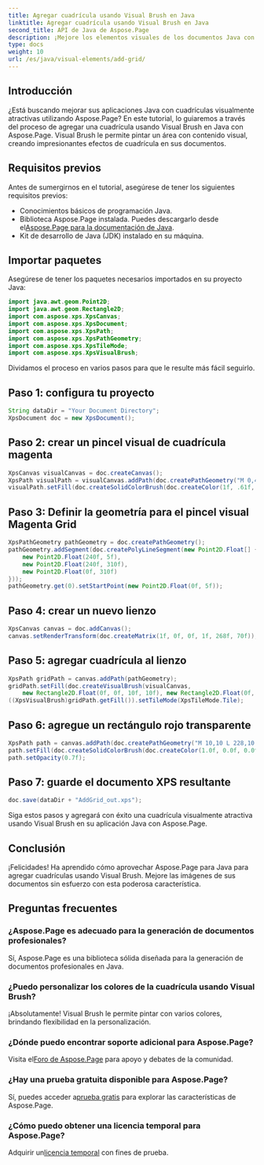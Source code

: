 ```yaml
---
title: Agregar cuadrícula usando Visual Brush en Java
linktitle: Agregar cuadrícula usando Visual Brush en Java
second_title: API de Java de Aspose.Page
description: ¡Mejore los elementos visuales de los documentos Java con Aspose.Page! Aprenda a agregar cuadrículas usando Visual Brush paso a paso. Aumente el atractivo de su aplicación sin esfuerzo.
type: docs
weight: 10
url: /es/java/visual-elements/add-grid/
---
```

## Introducción
¿Está buscando mejorar sus aplicaciones Java con cuadrículas visualmente atractivas utilizando Aspose.Page? En este tutorial, lo guiaremos a través del proceso de agregar una cuadrícula usando Visual Brush en Java con Aspose.Page. Visual Brush le permite pintar un área con contenido visual, creando impresionantes efectos de cuadrícula en sus documentos.
## Requisitos previos
Antes de sumergirnos en el tutorial, asegúrese de tener los siguientes requisitos previos:
- Conocimientos básicos de programación Java.
-  Biblioteca Aspose.Page instalada. Puedes descargarlo desde el[Aspose.Page para la documentación de Java](https://reference.aspose.com/page/java/).
- Kit de desarrollo de Java (JDK) instalado en su máquina.
## Importar paquetes
Asegúrese de tener los paquetes necesarios importados en su proyecto Java:
```java
import java.awt.geom.Point2D;
import java.awt.geom.Rectangle2D;
import com.aspose.xps.XpsCanvas;
import com.aspose.xps.XpsDocument;
import com.aspose.xps.XpsPath;
import com.aspose.xps.XpsPathGeometry;
import com.aspose.xps.XpsTileMode;
import com.aspose.xps.XpsVisualBrush;
```
Dividamos el proceso en varios pasos para que le resulte más fácil seguirlo.
## Paso 1: configura tu proyecto
```java
String dataDir = "Your Document Directory";
XpsDocument doc = new XpsDocument();
```
## Paso 2: crear un pincel visual de cuadrícula magenta
```java
XpsCanvas visualCanvas = doc.createCanvas();
XpsPath visualPath = visualCanvas.addPath(doc.createPathGeometry("M 0,4 L 4,4 4,0 6,0 6,4 10,4 10,6 6,6 6,10 4,10 4,6 0,6 Z"));
visualPath.setFill(doc.createSolidColorBrush(doc.createColor(1f, .61f, 0.1f, 0.61f)));
```
## Paso 3: Definir la geometría para el pincel visual Magenta Grid
```java
XpsPathGeometry pathGeometry = doc.createPathGeometry();
pathGeometry.addSegment(doc.createPolyLineSegment(new Point2D.Float[] {
    new Point2D.Float(240f, 5f),
    new Point2D.Float(240f, 310f),
    new Point2D.Float(0f, 310f)
}));
pathGeometry.get(0).setStartPoint(new Point2D.Float(0f, 5f));
```
## Paso 4: crear un nuevo lienzo
```java
XpsCanvas canvas = doc.addCanvas();
canvas.setRenderTransform(doc.createMatrix(1f, 0f, 0f, 1f, 268f, 70f));
```
## Paso 5: agregar cuadrícula al lienzo
```java
XpsPath gridPath = canvas.addPath(pathGeometry);
gridPath.setFill(doc.createVisualBrush(visualCanvas,
    new Rectangle2D.Float(0f, 0f, 10f, 10f), new Rectangle2D.Float(0f, 0f, 10f, 10f)));
((XpsVisualBrush)gridPath.getFill()).setTileMode(XpsTileMode.Tile);
```
## Paso 6: agregue un rectángulo rojo transparente
```java
XpsPath path = canvas.addPath(doc.createPathGeometry("M 10,10 L 228,10 228,100 10,100"));
path.setFill(doc.createSolidColorBrush(doc.createColor(1.0f, 0.0f, 0.0f)));
path.setOpacity(0.7f);
```
## Paso 7: guarde el documento XPS resultante
```java
doc.save(dataDir + "AddGrid_out.xps");
```
Siga estos pasos y agregará con éxito una cuadrícula visualmente atractiva usando Visual Brush en su aplicación Java con Aspose.Page.
## Conclusión
¡Felicidades! Ha aprendido cómo aprovechar Aspose.Page para Java para agregar cuadrículas usando Visual Brush. Mejore las imágenes de sus documentos sin esfuerzo con esta poderosa característica.
## Preguntas frecuentes
### ¿Aspose.Page es adecuado para la generación de documentos profesionales?
Sí, Aspose.Page es una biblioteca sólida diseñada para la generación de documentos profesionales en Java.
### ¿Puedo personalizar los colores de la cuadrícula usando Visual Brush?
¡Absolutamente! Visual Brush le permite pintar con varios colores, brindando flexibilidad en la personalización.
### ¿Dónde puedo encontrar soporte adicional para Aspose.Page?
 Visita el[Foro de Aspose.Page](https://forum.aspose.com/c/page/39) para apoyo y debates de la comunidad.
### ¿Hay una prueba gratuita disponible para Aspose.Page?
 Sí, puedes acceder a[prueba gratis](https://releases.aspose.com/) para explorar las características de Aspose.Page.
### ¿Cómo puedo obtener una licencia temporal para Aspose.Page?
 Adquirir un[licencia temporal](https://purchase.aspose.com/temporary-license/) con fines de prueba.